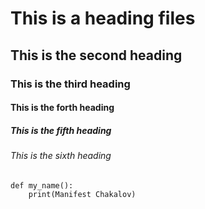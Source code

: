 # This is a heading files
## This is the second heading
### This is the third heading
#### This is the forth heading
##### This is the fifth heading
###### This is the sixth heading

```
def my_name():
	print(Manifest Chakalov)
